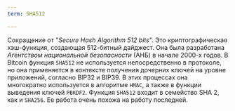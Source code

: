 ```yaml
---
term: SHA512

---
```

Сокращение от "*Secure Hash Algorithm 512 bits*". Это криптографическая хэш-функция, создающая 512-битный дайджест. Она была разработана *Агентством национальной безопасности* (АНБ) в начале 2000-х годов. В Bitcoin функция `SHA512` не используется непосредственно в протоколе, но она применяется в контексте получения дочерних ключей на уровне приложений, согласно BIP32 и BIP39. В этих процессах она многократно используется в алгоритме `HMAC`, а также в функции выведения ключей `PBKDF2`. Функция `SHA512` входит в семейство SHA 2, как и `SHA256`. Ее работа очень похожа на работу последней.